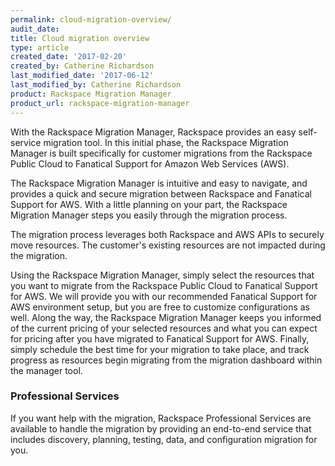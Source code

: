 ```yaml
---
permalink: cloud-migration-overview/
audit_date:
title: Cloud migration overview
type: article
created_date: '2017-02-20'
created_by: Catherine Richardson
last_modified_date: '2017-06-12'
last_modified_by: Catherine Richardson
product: Rackspace Migration Manager
product_url: rackspace-migration-manager
---
```


With the Rackspace Migration Manager, Rackspace provides an easy self-service migration tool. In this initial phase, the Rackspace Migration Manager is
built specifically for customer migrations from the Rackspace Public Cloud to
Fanatical Support for Amazon Web Services (AWS).

The Rackspace Migration Manager is intuitive and easy to navigate, and provides a quick and secure migration between Rackspace and Fanatical Support for AWS. With a little planning on your part, the Rackspace Migration Manager steps you easily through the migration process.

The migration process leverages both Rackspace and AWS APIs to securely move
resources. The customer's existing resources are not impacted during the migration.

Using the Rackspace Migration Manager, simply select the resources that you
want to migrate from the Rackspace Public Cloud to Fanatical Support for AWS.
We will provide you with our recommended Fanatical Support for AWS environment
setup, but you are free to customize configurations as well. Along the way,
the Rackspace Migration Manager keeps you informed of the current pricing of
your selected resources and what you can expect for pricing after you have migrated to Fanatical Support for AWS. Finally, simply schedule the best time for your migration to take place, and track progress as resources begin migrating from the migration dashboard within the manager tool.


### Professional Services

If you want help with the migration, Rackspace Professional Services are
available to handle the migration by providing an end-to-end service that
includes discovery, planning, testing, data, and configuration migration for
you.
